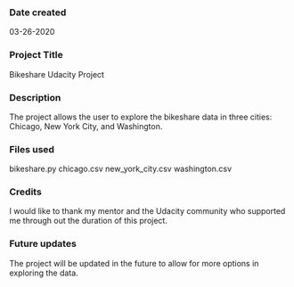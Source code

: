 ### Date created
03-26-2020

### Project Title
Bikeshare Udacity Project

### Description
The project allows the user to explore the bikeshare data in three cities: Chicago, New York City, and Washington.

### Files used
bikeshare.py
chicago.csv
new_york_city.csv
washington.csv

### Credits
I would like to thank my mentor and the Udacity community who supported me through out the duration of this project.

### Future updates
The project will be updated in the future to allow for more options in exploring the data.
